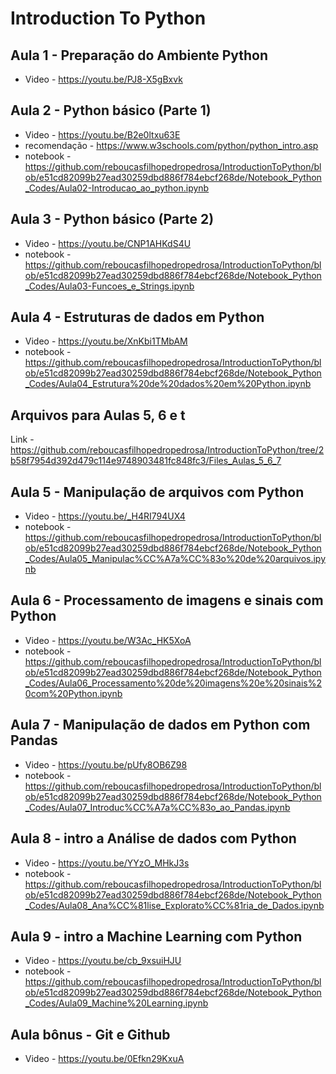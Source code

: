 # Introduction To Python

## Aula 1 - Preparação do Ambiente Python
- Video - https://youtu.be/PJ8-X5gBxvk

## Aula 2 - Python básico (Parte 1)
- Video - https://youtu.be/B2e0ltxu63E
- recomendação - https://www.w3schools.com/python/python_intro.asp
- notebook -   https://github.com/reboucasfilhopedropedrosa/IntroductionToPython/blob/e51cd82099b27ead30259dbd886f784ebcf268de/Notebook_Python_Codes/Aula02-Introducao_ao_python.ipynb

## Aula 3 - Python básico (Parte 2)
- Video - https://youtu.be/CNP1AHKdS4U
- notebook - https://github.com/reboucasfilhopedropedrosa/IntroductionToPython/blob/e51cd82099b27ead30259dbd886f784ebcf268de/Notebook_Python_Codes/Aula03-Funcoes_e_Strings.ipynb

## Aula 4 - Estruturas de dados em Python
- Video - https://youtu.be/XnKbi1TMbAM
- notebook - https://github.com/reboucasfilhopedropedrosa/IntroductionToPython/blob/e51cd82099b27ead30259dbd886f784ebcf268de/Notebook_Python_Codes/Aula04_Estrutura%20de%20dados%20em%20Python.ipynb

## Arquivos para Aulas 5, 6 e t
Link - https://github.com/reboucasfilhopedropedrosa/IntroductionToPython/tree/2b58f7954d392d479c114e9748903481fc848fc3/Files_Aulas_5_6_7

## Aula 5 - Manipulação de arquivos com Python
- Video - https://youtu.be/_H4RI794UX4
- notebook - https://github.com/reboucasfilhopedropedrosa/IntroductionToPython/blob/e51cd82099b27ead30259dbd886f784ebcf268de/Notebook_Python_Codes/Aula05_Manipulac%CC%A7a%CC%83o%20de%20arquivos.ipynb

## Aula 6 - Processamento de imagens e sinais com Python
- Video - https://youtu.be/W3Ac_HK5XoA
- notebook - https://github.com/reboucasfilhopedropedrosa/IntroductionToPython/blob/e51cd82099b27ead30259dbd886f784ebcf268de/Notebook_Python_Codes/Aula06_Processamento%20de%20imagens%20e%20sinais%20com%20Python.ipynb

## Aula 7 - Manipulação de dados em Python com Pandas
- Video - https://youtu.be/pUfy8OB6Z98
- notebook - https://github.com/reboucasfilhopedropedrosa/IntroductionToPython/blob/e51cd82099b27ead30259dbd886f784ebcf268de/Notebook_Python_Codes/Aula07_Introduc%CC%A7a%CC%83o_ao_Pandas.ipynb

## Aula 8 - intro a Análise de dados com Python
- Video - https://youtu.be/YYzO_MHkJ3s
- notebook - https://github.com/reboucasfilhopedropedrosa/IntroductionToPython/blob/e51cd82099b27ead30259dbd886f784ebcf268de/Notebook_Python_Codes/Aula08_Ana%CC%81lise_Explorato%CC%81ria_de_Dados.ipynb

## Aula 9 - intro a Machine Learning com Python
- Video - https://youtu.be/cb_9xsuiHJU
- notebook - https://github.com/reboucasfilhopedropedrosa/IntroductionToPython/blob/e51cd82099b27ead30259dbd886f784ebcf268de/Notebook_Python_Codes/Aula09_Machine%20Learning.ipynb

## Aula bônus - Git e Github
- Video - https://youtu.be/0Efkn29KxuA
